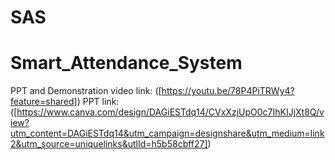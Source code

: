 # SAS
# Smart_Attendance_System
PPT and Demonstration video link: ([https://youtu.be/78P4PiTRWy4?feature=shared])
PPT link: ([https://www.canva.com/design/DAGiESTdq14/CVxXzjUpO0c7IhKIJjXt8Q/view?utm_content=DAGiESTdq14&utm_campaign=designshare&utm_medium=link2&utm_source=uniquelinks&utlId=h5b58cbff27])
